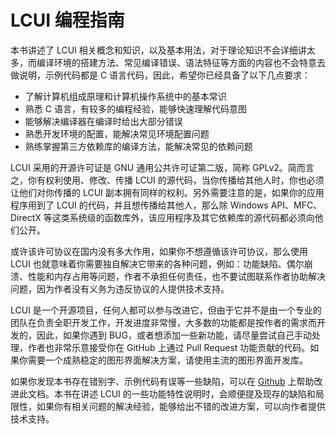 # LCUI 编程指南

本书讲述了 LCUI 相关概念和知识，以及基本用法，对于理论知识不会详细讲太多，而编译环境的搭建方法、常见编译错误、语法特征等方面的内容也不会特意去做说明，示例代码都是 C 语言代码，因此，希望你已经具备了以下几点要求：

- 了解计算机组成原理和计算机操作系统中的基本常识
- 熟悉 C 语言，有较多的编程经验，能够快速理解代码意图
- 能够解决编译器在编译时给出大部分错误
- 熟悉开发环境的配置，能解决常见环境配置问题
- 熟练掌握第三方依赖库的编译方法，能解决常见的依赖问题

LCUI 采用的开源许可证是 GNU 通用公共许可证第二版，简称 GPLv2。简而言之，你有权利使用、修改、传播 LCUI 的源代码，当你传播给其他人时，你也必须让他们对你传播的 LCUI 副本拥有同样的权利。另外需要注意的是，如果你的应用程序用到了 LCUI 的代码，并且想传播给其他人，那么除 Windows API、MFC、DirectX 等这类系统级的函数库外，该应用程序及其它依赖库的源代码都必须向他们公开。

或许该许可协议在国内没有多大作用，如果你不想遵循该许可协议，那么使用 LCUI 也就意味着你需要独自解决它带来的各种问题，例如：功能缺陷、偶尔崩溃、性能和内存占用等问题，作者不承担任何责任，也不要试图联系作者协助解决问题，因为作者没有义务为违反协议的人提供技术支持。

LCUI 是一个开源项目，任何人都可以参与改进它，但由于它并不是由一个专业的团队在负责全职开发工作，开发进度非常慢，大多数的功能都是按作者的需求而开发的，因此，如果你遇到 BUG，或者想添加一些新功能，请尽量尝试自己手动处理，作者也非常乐意接受你在 GitHub 上通过 Pull Request 功能贡献的代码。如果你需要一个成熟稳定的图形界面解决方案，请使用主流的图形界面开发库。

如果你发现本书存在错别字、示例代码有误等一些缺陷，可以在 [Github](https://github.com/lc-soft/LCUI-Guide) 上帮助改进此文档。本书在讲述 LCUI 的一些功能特性说明时，会顺便提及现存的缺陷和局限性，如果你有相关问题的解决经验，能够给出不错的改进方案，可以向作者提供技术支持。


